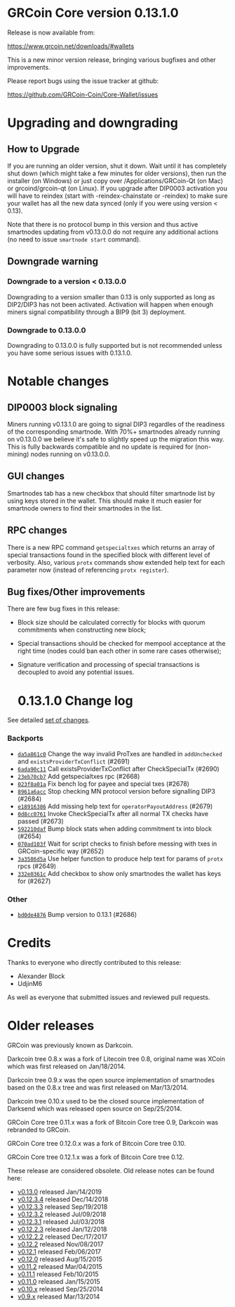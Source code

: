 # GRCoin Core version 0.13.1.0

Release is now available from:

<https://www.grcoin.net/downloads/#wallets>

This is a new minor version release, bringing various bugfixes and other improvements.

Please report bugs using the issue tracker at github:

<https://github.com/GRCoin-Coin/Core-Wallet/issues>

# Upgrading and downgrading

## How to Upgrade

If you are running an older version, shut it down. Wait until it has completely
shut down (which might take a few minutes for older versions), then run the
installer (on Windows) or just copy over /Applications/GRCoin-Qt (on Mac) or
grcoind/grcoin-qt (on Linux). If you upgrade after DIP0003 activation you will
have to reindex (start with -reindex-chainstate or -reindex) to make sure
your wallet has all the new data synced (only if you were using version < 0.13).

Note that there is no protocol bump in this version and thus active smartnodes
updating from v0.13.0.0 do not require any additional actions (no need to issue
`smartnode start` command).

## Downgrade warning

### Downgrade to a version < 0.13.0.0

Downgrading to a version smaller than 0.13 is only supported as long as DIP2/DIP3
has not been activated. Activation will happen when enough miners signal compatibility
through a BIP9 (bit 3) deployment.

### Downgrade to 0.13.0.0

Downgrading to 0.13.0.0 is fully supported but is not recommended unless you have some serious issues with 0.13.1.0.

# Notable changes

## DIP0003 block signaling

Miners running v0.13.1.0 are going to signal DIP3 regardles of the readiness of the corresponding smartnode.
With 70%+ smartnodes already running on v0.13.0.0 we believe it's safe to slightly speed up the migration
this way. This is fully backwards compatible and no update is required for (non-mining) nodes running on v0.13.0.0.

## GUI changes

Smartnodes tab has a new checkbox that should filter smartnode list by using keys stored in the wallet.
This should make it much easier for smartnode owners to find their smartnodes in the list.

## RPC changes

There is a new RPC command `getspecialtxes` which returns an array of special transactions found in the specified
block with different level of verbosity. Also, various `protx` commands show extended help text for each parameter
now (instead of referencing `protx register`).

## Bug fixes/Other improvements

There are few bug fixes in this release:

-   Block size should be calculated correctly for blocks with quorum commitments when constructing new block;
-   Special transactions should be checked for mempool acceptance at the right time (nodes could ban each other
    in some rare cases otherwise);
-   Signature verification and processing of special transactions is decoupled to avoid any potential issues.

    # 0.13.1.0 Change log

See detailed [set of changes](https://github.com/GRCoin-Coin/Core-Wallet/compare/v0.13.0.0...grcoin:v0.13.1.0).

### Backports

-   [`da5a861c0`](https://github.com/GRCoin-Coin/Core-Wallet/commit/da5a861c0) Change the way invalid ProTxes are handled in `addUnchecked` and `existsProviderTxConflict` (#2691)
-   [`6ada90c11`](https://github.com/GRCoin-Coin/Core-Wallet/commit/6ada90c11) Call existsProviderTxConflict after CheckSpecialTx (#2690)
-   [`23eb70cb7`](https://github.com/GRCoin-Coin/Core-Wallet/commit/23eb70cb7) Add getspecialtxes rpc (#2668)
-   [`023f8a01a`](https://github.com/GRCoin-Coin/Core-Wallet/commit/023f8a01a) Fix bench log for payee and special txes (#2678)
-   [`8961a6acc`](https://github.com/GRCoin-Coin/Core-Wallet/commit/8961a6acc) Stop checking MN protocol version before signalling DIP3 (#2684)
-   [`e18916386`](https://github.com/GRCoin-Coin/Core-Wallet/commit/e18916386) Add missing help text for `operatorPayoutAddress` (#2679)
-   [`0d8cc0761`](https://github.com/GRCoin-Coin/Core-Wallet/commit/0d8cc0761) Invoke CheckSpecialTx after all normal TX checks have passed (#2673)
-   [`592210daf`](https://github.com/GRCoin-Coin/Core-Wallet/commit/592210daf) Bump block stats when adding commitment tx into block (#2654)
-   [`070ad103f`](https://github.com/GRCoin-Coin/Core-Wallet/commit/070ad103f) Wait for script checks to finish before messing with txes in GRCoin-specific way (#2652)
-   [`3a3586d5a`](https://github.com/GRCoin-Coin/Core-Wallet/commit/3a3586d5a) Use helper function to produce help text for params of `protx` rpcs (#2649)
-   [`332e0361c`](https://github.com/GRCoin-Coin/Core-Wallet/commit/332e0361c) Add checkbox to show only smartnodes the wallet has keys for (#2627)

### Other

-   [`bd0de4876`](https://github.com/GRCoin-Coin/Core-Wallet/commit/bd0de4876) Bump version to 0.13.1 (#2686)

# Credits

Thanks to everyone who directly contributed to this release:

-   Alexander Block
-   UdjinM6

As well as everyone that submitted issues and reviewed pull requests.

# Older releases

GRCoin was previously known as Darkcoin.

Darkcoin tree 0.8.x was a fork of Litecoin tree 0.8, original name was XCoin
which was first released on Jan/18/2014.

Darkcoin tree 0.9.x was the open source implementation of smartnodes based on
the 0.8.x tree and was first released on Mar/13/2014.

Darkcoin tree 0.10.x used to be the closed source implementation of Darksend
which was released open source on Sep/25/2014.

GRCoin Core tree 0.11.x was a fork of Bitcoin Core tree 0.9,
Darkcoin was rebranded to GRCoin.

GRCoin Core tree 0.12.0.x was a fork of Bitcoin Core tree 0.10.

GRCoin Core tree 0.12.1.x was a fork of Bitcoin Core tree 0.12.

These release are considered obsolete. Old release notes can be found here:

-   [v0.13.0](https://github.com/GRCoin-Coin/Core-Wallet/blob/master/doc/release-notes/grcoin/release-notes-0.13.0.md) released Jan/14/2019
-   [v0.12.3.4](https://github.com/GRCoin-Coin/Core-Wallet/blob/master/doc/release-notes/grcoin/release-notes-0.12.3.4.md) released Dec/14/2018
-   [v0.12.3.3](https://github.com/GRCoin-Coin/Core-Wallet/blob/master/doc/release-notes/grcoin/release-notes-0.12.3.3.md) released Sep/19/2018
-   [v0.12.3.2](https://github.com/GRCoin-Coin/Core-Wallet/blob/master/doc/release-notes/grcoin/release-notes-0.12.3.2.md) released Jul/09/2018
-   [v0.12.3.1](https://github.com/GRCoin-Coin/Core-Wallet/blob/master/doc/release-notes/grcoin/release-notes-0.12.3.1.md) released Jul/03/2018
-   [v0.12.2.3](https://github.com/GRCoin-Coin/Core-Wallet/blob/master/doc/release-notes/grcoin/release-notes-0.12.2.3.md) released Jan/12/2018
-   [v0.12.2.2](https://github.com/GRCoin-Coin/Core-Wallet/blob/master/doc/release-notes/grcoin/release-notes-0.12.2.2.md) released Dec/17/2017
-   [v0.12.2](https://github.com/GRCoin-Coin/Core-Wallet/blob/master/doc/release-notes/grcoin/release-notes-0.12.2.md) released Nov/08/2017
-   [v0.12.1](https://github.com/GRCoin-Coin/Core-Wallet/blob/master/doc/release-notes/grcoin/release-notes-0.12.1.md) released Feb/06/2017
-   [v0.12.0](https://github.com/GRCoin-Coin/Core-Wallet/blob/master/doc/release-notes/grcoin/release-notes-0.12.0.md) released Aug/15/2015
-   [v0.11.2](https://github.com/GRCoin-Coin/Core-Wallet/blob/master/doc/release-notes/grcoin/release-notes-0.11.2.md) released Mar/04/2015
-   [v0.11.1](https://github.com/GRCoin-Coin/Core-Wallet/blob/master/doc/release-notes/grcoin/release-notes-0.11.1.md) released Feb/10/2015
-   [v0.11.0](https://github.com/GRCoin-Coin/Core-Wallet/blob/master/doc/release-notes/grcoin/release-notes-0.11.0.md) released Jan/15/2015
-   [v0.10.x](https://github.com/GRCoin-Coin/Core-Wallet/blob/master/doc/release-notes/grcoin/release-notes-0.10.0.md) released Sep/25/2014
-   [v0.9.x](https://github.com/GRCoin-Coin/Core-Wallet/blob/master/doc/release-notes/grcoin/release-notes-0.9.0.md) released Mar/13/2014

